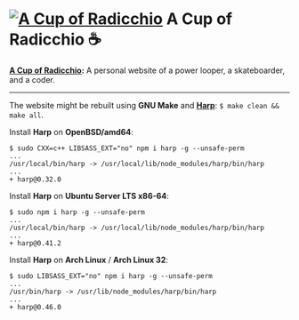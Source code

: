 # [![A Cup of Radicchio](http://rgolubtsov.github.io/favicon.ico)](http://rgolubtsov.github.io) A Cup of Radicchio :coffee:

**[A Cup of Radicchio](http://rgolubtsov.github.io "A Cup of Radicchio: A personal website of a power looper, a skateboarder, and a coder"):** A personal website of a power looper, a skateboarder, and a coder.

---

The website might be rebuilt using **GNU Make** and **[Harp](http://harpjs.com "Harp, the static web server with built-in preprocessing")**: `$ make clean && make all`.

Install **Harp** on **OpenBSD/amd64**:

```
$ sudo CXX=c++ LIBSASS_EXT="no" npm i harp -g --unsafe-perm
...
/usr/local/bin/harp -> /usr/local/lib/node_modules/harp/bin/harp
...
+ harp@0.32.0
```

Install **Harp** on **Ubuntu Server LTS x86-64**:

```
$ sudo npm i harp -g --unsafe-perm
...
/usr/local/bin/harp -> /usr/local/lib/node_modules/harp/bin/harp
...
+ harp@0.41.2
```

Install **Harp** on **Arch Linux** / **Arch Linux 32**:

```
$ sudo LIBSASS_EXT="no" npm i harp -g --unsafe-perm
...
/usr/bin/harp -> /usr/lib/node_modules/harp/bin/harp
...
+ harp@0.46.0
```
